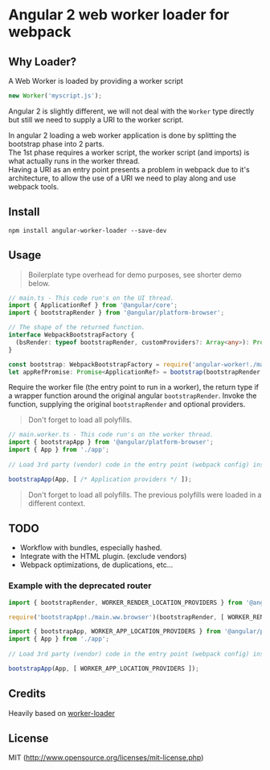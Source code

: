 # Angular 2 web worker loader for webpack

## Why Loader?
A Web Worker is loaded by providing a worker script
``` javascript
new Worker('myscript.js');
```

Angular 2 is slightly different, we will not deal with the `Worker` type directly but still we need to supply a URI to the worker script.

In angular 2 loading a web worker application is done by splitting the bootstrap phase into 2 parts.  
The 1st phase requires a worker script, the worker script (and imports) is what actually runs in the worker thread.  
Having a URI as an entry point presents a problem in webpack due to it's architecture, to allow the use of a URI we need to play along and use webpack tools.  

## Install
```
npm install angular-worker-loader --save-dev
```

## Usage

> Boilerplate type overhead for demo purposes, see shorter demo below.

``` ts
// main.ts - This code run's on the UI thread.
import { ApplicationRef } from '@angular/core';
import { bootstrapRender } from '@angular/platform-browser';

// The shape of the returned function.
interface WebpackBootstrapFactory {
  (bsRender: typeof bootstrapRender, customProviders?: Array<any>): Promise<ApplicationRef>; 
}

const bootstrap: WebpackBootstrapFactory = require('angular-worker!./main.worker')
let appRefPromise: Promise<ApplicationRef> = bootstrap(bootstrapRender /*, [ customProviders ] */);
```
Require the worker file (the entry point to run in a worker), the return type if a wrapper function around the original angular `bootstrapRender`. Invoke the function, supplying the original `bootstrapRender` and optional providers.
> Don't forget to load all polyfills.
 

``` ts
// main.worker.ts - This code run's on the worker thread.
import { bootstrapApp } from '@angular/platform-browser';
import { App } from './app';
 
// Load 3rd party (vendor) code in the entry point (webpack config) inside of the worker...

bootstrapApp(App, [ /* Application providers */ ]);
```
> Don't forget to load all polyfills. The previous polyfills were loaded in a different context.
   

## TODO

 * Workflow with bundles, especially hashed.
 * Integrate with the HTML plugin. (exclude vendors)
 * Webpack optimizations, de duplications, etc...


### Example with the deprecated router
``` ts
import { bootstrapRender, WORKER_RENDER_LOCATION_PROVIDERS } from '@angular/platform-browser';

require('bootstrapApp!./main.ww.browser')(bootstrapRender, [ WORKER_RENDER_LOCATION_PROVIDERS ] );
```
 

``` ts
import { bootstrapApp, WORKER_APP_LOCATION_PROVIDERS } from '@angular/platform-browser';
import { App } from './app';
 
// Load 3rd party (vendor) code in the entry point (webpack config) inside of the worker...

bootstrapApp(App, [ WORKER_APP_LOCATION_PROVIDERS ]);
```

## Credits 
Heavily based on [worker-loader](https://github.com/webpack/worker-loader)
## License

MIT (http://www.opensource.org/licenses/mit-license.php)